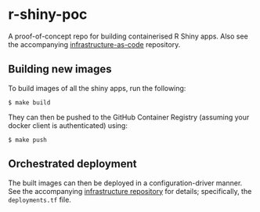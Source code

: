 # r-shiny-poc
A proof-of-concept repo for building containerised R Shiny apps. Also see the accompanying [infrastructure-as-code](https://github.com/joshpencheon/r-shiny-infrastructure-poc) repository.

## Building new images

To build images of all the shiny apps, run the following:

```
$ make build
```

They can then be pushed to the GitHub Container Registry (assuming your docker client is authenticated) using:

```
$ make push
```

## Orchestrated deployment

The built images can then be deployed in a configuration-driver manner.
See the accompanying [infrastructure repository](https://github.com/joshpencheon/r-shiny-infrastructure-poc) for details; specifically, the `deployments.tf` file.

